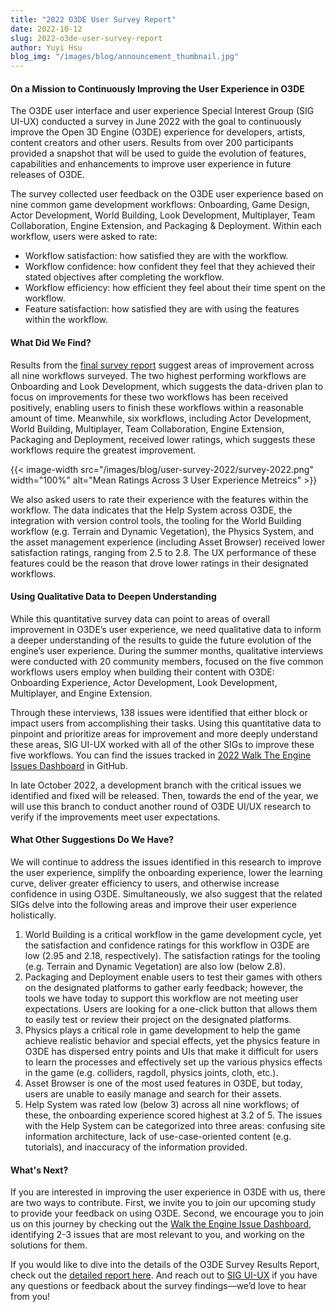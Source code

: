 ```yaml
---
title: "2022 O3DE User Survey Report" 
date: 2022-10-12
slug: 2022-o3de-user-survey-report
author: Yuyi Hsu
blog_img: "/images/blog/announcement_thumbnail.jpg"
---
```

#### On a Mission to Continuously Improving the User Experience in O3DE

The O3DE user interface and user experience Special Interest Group (SIG UI-UX) conducted a survey in June 2022 with the goal to continuously improve the Open 3D Engine (O3DE) experience for developers, artists, content creators and other users. Results from over 200 participants provided a snapshot that will be used to guide the evolution of features, capabilities and enhancements to improve user experience in future releases of O3DE. 

The survey collected user feedback on the O3DE user experience based on nine common game development workflows: Onboarding, Game Design, Actor Development, World Building, Look Development, Multiplayer, Team Collaboration, Engine Extension, and Packaging & Deployment. Within each workflow, users were asked to rate:

- Workflow satisfaction: how satisfied they are with the workflow.
- Workflow confidence: how confident they feel that they achieved their stated objectives after completing the workflow.
- Workflow efficiency: how efficient they feel about their time spent on the workflow.
- Feature satisfaction: how satisfied they are with using the features within the workflow.

#### What Did We Find?

Results from the [final survey report](https://github.com/o3de/sig-ui-ux/blob/main/user-research/2022%20Q2%20O3DE%20User%20Experience%20Survey.md) suggest areas of improvement across all nine workflows surveyed. The two highest performing workflows are Onboarding and Look Development, which suggests the data-driven plan to focus on improvements for these two workflows has been received positively, enabling users to finish these workflows within a reasonable amount of time. Meanwhile, six workflows, including Actor Development, World Building, Multiplayer, Team Collaboration, Engine Extension, Packaging and Deployment, received lower ratings, which suggests these workflows require the greatest improvement.

{{< image-width src="/images/blog/user-survey-2022/survey-2022.png" width="100%" alt="Mean Ratings Across 3 User Experience Metreics" >}}

We also asked users to rate their experience with the features within the workflow. The data indicates that the Help System across O3DE, the integration with version control tools, the tooling for the World Building workflow (e.g. Terrain and Dynamic Vegetation), the Physics System, and the asset management experience (including Asset Browser) received lower satisfaction ratings, ranging from 2.5 to 2.8. The UX performance of these features could be the reason that drove lower ratings in their designated workflows.

#### Using Qualitative Data to Deepen Understanding

While this quantitative survey data can point to areas of overall improvement in O3DE’s user experience, we need qualitative data to inform a deeper understanding of the results to guide the future evolution of the engine’s user experience. During the summer months, qualitative interviews were conducted with 20 community members, focused on the five common workflows users employ when building their content with O3DE: Onboarding Experience, Actor Development, Look Development, Multiplayer, and Engine Extension.

Through these interviews, 138 issues were identified that either block or impact users from accomplishing their tasks. Using this quantitative data to pinpoint and prioritize areas for improvement and more deeply understand these areas, SIG UI-UX worked with all of the other SIGs to improve these five workflows. You can find the issues tracked in [2022 Walk The Engine Issues Dashboard](https://github.com/o3de/o3de/projects/15) in GitHub.

In late October 2022, a development branch with the critical issues we identified and fixed will be released. Then, towards the end of the year, we will use this branch to conduct another round of O3DE UI/UX research to verify if the improvements meet user expectations.

#### What Other Suggestions Do We Have?

We will continue to address the issues identified in this research to improve the user experience, simplify the onboarding experience, lower the learning curve, deliver greater efficiency to users, and otherwise increase confidence in using O3DE. Simultaneously, we also suggest that the related SIGs delve into the following areas and improve their user experience holistically.

1. World Building is a critical workflow in the game development cycle, yet the satisfaction and confidence ratings for this workflow in O3DE are low (2.95 and 2.18, respectively). The satisfaction ratings for the tooling (e.g. Terrain and Dynamic Vegetation) are also low (below 2.8). 
2. Packaging and Deployment enable users to test their games with others on the designated platforms to gather early feedback; however, the tools we have today to support this workflow are not meeting user expectations. Users are looking for a one-click button that allows them to easily test or review their project on the designated platforms.
3. Physics plays a critical role in game development to help the game achieve realistic behavior and special effects, yet the physics feature in O3DE has dispersed entry points and UIs that make it difficult for users to learn the processes and effectively set up the various physics effects in the game (e.g. colliders, ragdoll, physics joints, cloth, etc.).
4. Asset Browser is one of the most used features in O3DE, but today, users are unable to easily manage and search for their assets. 
5. Help System was rated low (below 3) across all nine workflows; of these, the onboarding experience scored highest at 3.2 of 5. The issues with the Help System can be categorized into three areas: confusing site information architecture, lack of use-case-oriented content (e.g. tutorials), and inaccuracy of the information provided.

#### What's Next?

If you are interested in improving the user experience in O3DE with us, there are two ways to contribute. First, we invite you to join our upcoming study to provide your feedback on using O3DE. Second, we encourage you to join us on this journey by checking out the [Walk the Engine Issue Dashboard](https://github.com/o3de/o3de/projects/15), identifying 2-3 issues that are most relevant to you, and working on the solutions for them.

If you would like to dive into the details of the O3DE Survey Results Report, check out the [detailed report here](https://github.com/o3de/sig-ui-ux/blob/main/user-research/2022%20Q2%20O3DE%20User%20Experience%20Survey.md). And reach out to [SIG UI-UX](https://github.com/o3de/sig-ui-ux) if you have any questions or feedback about the survey findings—we’d love to hear from you!